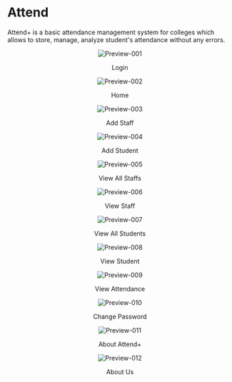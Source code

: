 # Attend
Attend+ is a basic attendance management system for colleges which allows to store, manage, analyze student's attendance without any errors.

<p align="center">
  <img align="center" alt="Preview-001" src="Previews/001.png"/>
  <p align="center"> Login </p>
</p>

<p align="center">
  <img align="center" alt="Preview-002" src="Previews/002.png"/>
  <p align="center"> Home </p>
</p>

<p align="center">
  <img align="center" alt="Preview-003" src="Previews/003.png"/>
  <p align="center"> Add Staff </p>
</p>

<p align="center">
  <img align="center" alt="Preview-004" src="Previews/004.png"/>
  <p align="center"> Add Student </p>
</p>

<p align="center">
  <img align="center" alt="Preview-005" src="Previews/005.png"/>
  <p align="center"> View All Staffs </p>
</p>

<p align="center">
  <img align="center" alt="Preview-006" src="Previews/006.png"/>
  <p align="center"> View Staff </p>
</p>

<p align="center">
  <img align="center" alt="Preview-007" src="Previews/007.png"/>
  <p align="center"> View All Students </p>
</p>

<p align="center">
  <img align="center" alt="Preview-008" src="Previews/008.png"/>
  <p align="center"> View Student </p>
</p>

<p align="center">
  <img align="center" alt="Preview-009" src="Previews/009.png"/>
  <p align="center"> View Attendance </p>
</p>

<p align="center">
  <img align="center" alt="Preview-010" src="Previews/010.png"/>
  <p align="center"> Change Password </p>
</p>

<p align="center">
  <img align="center" alt="Preview-011" src="Previews/011.png"/>
  <p align="center"> About Attend+ </p>
</p>

<p align="center">
  <img align="center" alt="Preview-012" src="Previews/012.png"/>
  <p align="center"> About Us </p>
</p>
